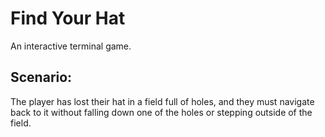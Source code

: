 # Find Your Hat

An interactive terminal game.

## Scenario:
The player has lost their hat in a field full of holes, and they must navigate back to it without falling down one of the holes or stepping outside of the field.
